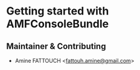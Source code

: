 Getting started with AMFConsoleBundle
=======================================

Maintainer & Contributing
----------------------------------

- Amine FATTOUCH <<fattouh.amine@gmail.com>>